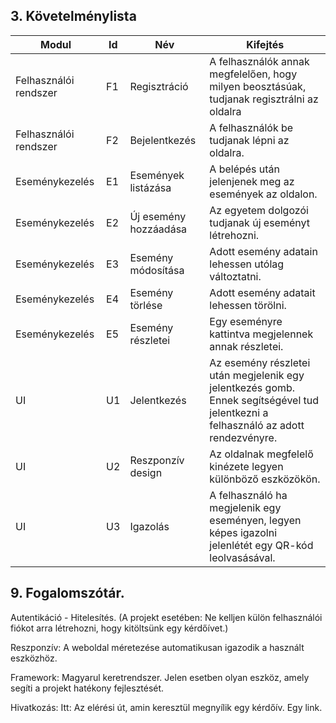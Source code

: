 
## 3. Követelménylista

| Modul  | Id | Név | Kifejtés |
| ------------- | ------------- | ------------- | -------------|
| Felhasználói rendszer | F1  | Regisztráció | A felhasználók annak megfelelően, hogy milyen beosztásúak, tudjanak regisztrálni az oldalra |
| Felhasználói rendszer | F2  | Bejelentkezés | A felhasználók be tudjanak lépni az oldalra. |
| Eseménykezelés | E1  | Események listázása | A belépés után jelenjenek meg az események az oldalon. |
| Eseménykezelés | E2  | Új esemény hozzáadása | Az egyetem dolgozói tudjanak új eseményt létrehozni. |
| Eseménykezelés | E3  | Esemény módosítása | Adott esemény adatain lehessen utólag változtatni.  |
| Eseménykezelés  | E4  | Esemény törlése | Adott esemény adatait lehessen törölni. |
| Eseménykezelés | E5  | Esemény részletei | Egy eseményre kattintva megjelennek annak részletei. |
| UI  | U1  | Jelentkezés | Az esemény részletei után megjelenik egy jelentkezés gomb. Ennek segítségével tud jelentkezni a felhasználó az adott rendezvényre. |
| UI  | U2  | Reszponzív design | Az oldalnak megfelelő kinézete legyen különböző eszközökön. |
| UI  | U3  | Igazolás | A felhasználó ha megjelenik egy eseményen, legyen képes igazolni jelenlétét egy QR-kód leolvasásával. |

## 9. Fogalomszótár.

Autentikáció - Hitelesítés. (A projekt esetében: Ne kelljen külön felhasználói fiókot arra létrehozni, hogy kitöltsünk egy kérdőívet.)

Reszponzív: A weboldal méretezése automatikusan igazodik a használt eszközhöz.

Framework: Magyarul keretrendszer. Jelen esetben olyan eszköz, amely segíti a projekt hatékony fejlesztését.

Hivatkozás: Itt: Az elérési út, amin keresztül megnyílik egy kérdőív. Egy link.

